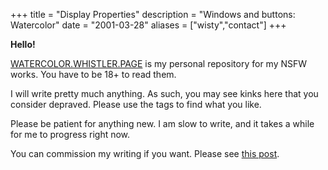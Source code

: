 +++
title = "Display Properties"
description = "Windows and buttons: Watercolor"
date = "2001-03-28"
aliases = ["wisty","contact"]
+++

**Hello!**

[WATERCOLOR.WHISTLER.PAGE](https://watercolor.whistler.page) is my personal repository for my NSFW works. You have to be 18+ to read them.

I will write pretty much anything. As such, you may see kinks here that you consider depraved. Please use the tags to find what you like.

Please be patient for anything new. I am slow to write, and it takes a while for me to progress right now.

You can commission my writing if you want. Please see [this post](https://watercolor.whistler.page/comm).